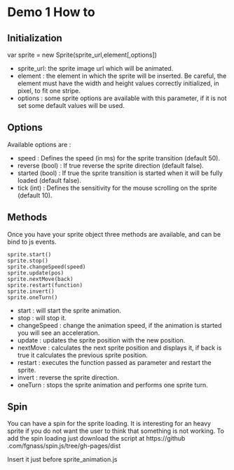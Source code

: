 Demo 1 How to
=============

Initialization
--------------

var sprite = new Sprite(sprite_url,element[,options])

* sprite_url: the sprite image url which will be animated.
* element   : the element in which the sprite will be inserted. Be
careful, the element must have the width and height values correctly
initialized, in pixel, to fit one stripe.
* options   : some sprite options are available with this parameter,
if it is not set some default values will be used.

Options
-------

Available options are :

* speed             :  Defines the speed (in ms) for the sprite transition (default 50).
* reverse   (bool)  : If true reverse the sprite direction (default false).
* started   (bool)  : If true the sprite transition is started when it will
be fully loaded (default false).
* tick      (int)   : Defines the sensitivity for the mouse scrolling on the
sprite (default 10).

Methods
-------

Once you have your sprite object three methods are available,
and can be bind to js events.

    sprite.start()
    sprite.stop()
    sprite.changeSpeed(speed)
    sprite.update(pos)
    sprite.nextMove(back)
    sprite.restart(function)
    sprite.invert()
    sprite.oneTurn()


* start         : will start the sprite animation.
* stop          : will stop it.
* changeSpeed   : change the animation speed, if the animation is started you
 will see an acceleration.
* update        : updates the sprite position with the new position.
* nextMove      : calculates the next sprite position and displays it,
if back is true it calculates the previous sprite position.
* restart       : executes the function passed as parameter and restart the
sprite.
* invert        : reverse the sprite direction.
* oneTurn       : stops the sprite animation and performs one sprite turn.


Spin
----

You can have a spin for the sprite loading. It is interesting for an heavy
sprite if you do not want the user to think that something is not working. To
 add the spin loading just download the script at https://github
 .com/fgnass/spin.js/tree/gh-pages/dist


Insert it just before sprite_animation.js
<script type="text/javascript" src="js/spin.min.js"></script>